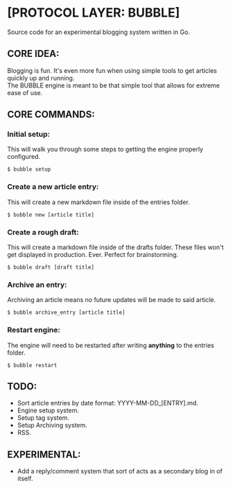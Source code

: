 # [PROTOCOL LAYER: BUBBLE]
Source code for an experimental blogging system written in Go.

## CORE IDEA: 
Blogging is fun. It's even more fun when using simple tools to get articles quickly up and running.  
The BUBBLE engine is meant to be that simple tool that allows for extreme ease of use. 

## CORE COMMANDS:

### Initial setup:
This will walk you through some steps to getting the engine properly configured.
```
$ bubble setup
```

### Create a new article entry:
This will create a new markdown file inside of the entries folder. 
```
$ bubble new [article title]
```

### Create a rough draft:
This will create a markdown file inside of the drafts folder. These files won't get displayed in production. Ever. Perfect for brainstorming.
```
$ bubble draft [draft title]
```

### Archive an entry:
Archiving an article means no future updates will be made to said article.
```
$ bubble archive_entry [article title]
```

### Restart engine:
The engine will need to be restarted after writing **anything** to the entries folder.
```
$ bubble restart
```

## TODO:
- Sort article entries by date format: YYYY-MM-DD_[ENTRY].md.
- Engine setup system.
- Setup tag system.
- Setup Archiving system.
- RSS.

## EXPERIMENTAL:
- Add a reply/comment system that sort of acts as a secondary blog in of itself.



